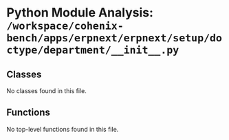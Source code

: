 # Python Module Analysis: `/workspace/cohenix-bench/apps/erpnext/erpnext/setup/doctype/department/__init__.py`

## Classes

No classes found in this file.


## Functions

No top-level functions found in this file.
